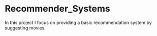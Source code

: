 # Recommender_Systems
In this project I focus on providing a basic recommendation system by suggesting movies.
